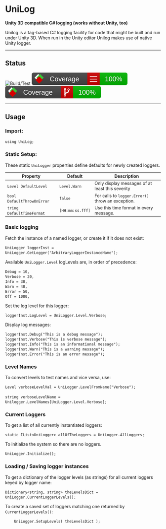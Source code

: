 
# UniLog

**Unity 3D compatible C# logging (works without Unity, too)**

Unilog is a tag-based C# logging facility for code that might be built and run under Unity 3D. When run in the Unity editor Unilog makes use of native Unity logger.

---

## Status

![Build/Test](https://github.com/Apian-Framework/UniLog/actions/workflows/build-test.yaml/badge.svg)
![Line Coverage](https://github.com/Apian-Framework/Apian-CI-Badges/blob/UniLog/UniLog_linecoverage.svg)
![Branch Coverage](https://github.com/Apian-Framework/Apian-CI-Badges/blob/UniLog/UniLog_branchcoverage.svg)

---

## Usage

### Import:

```
using UniLog;
```

### Static Setup:

These static `UniLogger` properties define defaults for newly created loggers.

|  Property | Default | Description|
| ------------- |--------------------------|-----------|
| `Level DefaultLevel` | `Level.Warn` | Only display messages of at least this severity |
| `bool DefaultThrowOnError` | `false` | For calls to `logger.Error()` throw an exception.|
| `tring DefaultTimeFormat` | `[HH:mm:ss.fff]` | Use this time format in every message. |

### Basic logging

Fetch the instance of a named logger, or create it if it does not exist:
```
UniLogger loggerInst = UniLogger.GetLogger("ArbitraryLoggerInstanceName");
```

Available `UniLogger.Level` logLevels are, in order of precedence:
```
Debug = 10,
Verbose = 20,
Info = 30,
Warn = 40,
Error = 50,
Off = 1000,
```

Set the log level for this logger:
```
loggerInst.LogLevel = UniLogger.Level.Verbose;
```

Display log messages:
```
loggerInst.Debug("This is a debug message");
loggerInst.Verbose("This is verbose message");
loggerInst.Info("This is an informational message");
loggerInst.Warn("This is a warning message");
loggerInst.Error("This is an error message");
```

### Level Names

To convert levels to test names and vice versa, use:

```
Level verboseLevelVal = UniLogger.LevelFromName("Verbose");

string verboseLevelName = Unilogger.LevelNames[UniLogger.Level.Verbose];
```

### Current Loggers

To get a list of all currently instantiated loggers:

```
static IList<UniLogger> allOfTheLoggers = UniLogger.AllLoggers;
```

To initialize the system so there are no loggers.

```
UniLogger.Initialize();
```

### Loading / Saving logger instances

To get a dictionary of the logger levels (as strings) for all current loggers keyed by logger name:
```
Dictionary<string, string> theLevelsDict = UniLogger.CurrentLoggerLevels();
```

To create a saved set of loggers matching one returned by `CurrentLoggerLevels()`:
```
    UniLogger.SetupLevels( theLevelsDict );
```

